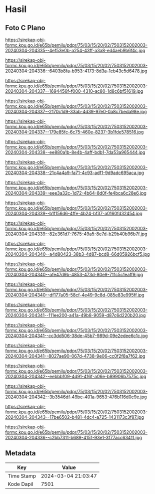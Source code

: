 # Hasil

## Foto C Plano

https://sirekap-obj-formc.kpu.go.id/e65b/pemilu/pdpr/75/03/15/20/02/7503152002003-20240304-204335--4ef53e0b-a254-43ff-a3a8-ed4aeb9b6f4c.jpg

https://sirekap-obj-formc.kpu.go.id/e65b/pemilu/pdpr/75/03/15/20/02/7503152002003-20240304-204336--6403b8fa-b953-4173-8d3a-1cb43c5d6478.jpg

https://sirekap-obj-formc.kpu.go.id/e65b/pemilu/pdpr/75/03/15/20/02/7503152002003-20240304-204337--1694456f-f000-4310-ac80-1d8c6bf51619.jpg

https://sirekap-obj-formc.kpu.go.id/e65b/pemilu/pdpr/75/03/15/20/02/7503152002003-20240304-204337--2170c1d9-33ab-4d39-97e0-0a8c7beda98e.jpg

https://sirekap-obj-formc.kpu.go.id/e65b/pemilu/pdpr/75/03/15/20/02/7503152002003-20240304-204337--179e85fc-6c75-460e-8237-3b1fde578516.jpg

https://sirekap-obj-formc.kpu.go.id/e65b/pemilu/pdpr/75/03/15/20/02/7503152002003-20240304-204338--ee880a1b-8e4b-4aff-bdb1-7da53a965444.jpg

https://sirekap-obj-formc.kpu.go.id/e65b/pemilu/pdpr/75/03/15/20/02/7503152002003-20240304-204338--21c4a4a9-fa71-4c93-adf1-9d9adc695aca.jpg

https://sirekap-obj-formc.kpu.go.id/e65b/pemilu/pdpr/75/03/15/20/02/7503152002003-20240304-204339--eee3a32c-1d72-4b64-8d0f-fe4bca6c28e6.jpg

https://sirekap-obj-formc.kpu.go.id/e65b/pemilu/pdpr/75/03/15/20/02/7503152002003-20240304-204339--b1f156d6-4ffe-4b24-bf37-a0160fd32454.jpg

https://sirekap-obj-formc.kpu.go.id/e65b/pemilu/pdpr/75/03/15/20/02/7503152002003-20240304-204339--82e361d7-7675-49a5-8e7d-b29b40b96b7f.jpg

https://sirekap-obj-formc.kpu.go.id/e65b/pemilu/pdpr/75/03/15/20/02/7503152002003-20240304-204340--a4d80423-38b3-4d87-bcd8-66d05926bcf5.jpg

https://sirekap-obj-formc.kpu.go.id/e65b/pemilu/pdpr/75/03/15/20/02/7503152002003-20240304-204340--afe47d9b-4853-473d-80e9-711c5c1eaff9.jpg

https://sirekap-obj-formc.kpu.go.id/e65b/pemilu/pdpr/75/03/15/20/02/7503152002003-20240304-204340--df177a05-58cf-4e49-9c8d-085e83e995ff.jpg

https://sirekap-obj-formc.kpu.go.id/e65b/pemilu/pdpr/75/03/15/20/02/7503152002003-20240304-204341--111ee200-a41a-49b8-9059-d87c6d220b20.jpg

https://sirekap-obj-formc.kpu.go.id/e65b/pemilu/pdpr/75/03/15/20/02/7503152002003-20240304-204341--cc3dd506-38de-45b7-989d-09e2edee6c1c.jpg

https://sirekap-obj-formc.kpu.go.id/e65b/pemilu/pdpr/75/03/15/20/02/7503152002003-20240304-204341--8027ae90-067d-4738-9e06-cc0f2f8a7f62.jpg

https://sirekap-obj-formc.kpu.go.id/e65b/pemilu/pdpr/75/03/15/20/02/7503152002003-20240304-204342--eebbb109-4d91-416f-a06e-b89906b7575c.jpg

https://sirekap-obj-formc.kpu.go.id/e65b/pemilu/pdpr/75/03/15/20/02/7503152002003-20240304-204342--3b3546df-49bc-401a-9653-476b116d0c9e.jpg

https://sirekap-obj-formc.kpu.go.id/e65b/pemilu/pdpr/75/03/15/20/02/7503152002003-20240304-204343--17be6502-b481-4dc4-a725-1431173c3f87.jpg

https://sirekap-obj-formc.kpu.go.id/e65b/pemilu/pdpr/75/03/15/20/02/7503152002003-20240304-204336--c2bb7311-b689-4151-93e1-3f77acc63411.jpg


## Metadata

| Key        | Value               |
| ---------- | ------------------- |
| Time Stamp | 2024-03-04 21:03:47 |
| Kode Dapil | 7501                |



